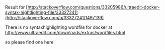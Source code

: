 Result for
[http://stackoverflow.com/questions/33205986/ultraedit-docker-syntax-hightlighting-file/33327241](http://stackoverflow.com/a/33327241/1497139)

There is no syntaxhighlighting wordfile for docker at
http://www.ultraedit.com/downloads/extras/wordfiles.html

so please find one here
